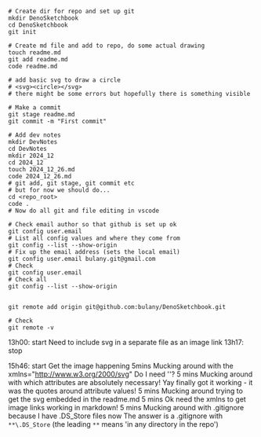 ```
# Create dir for repo and set up git
mkdir DenoSketchbook
cd DenoSketchbook
git init

# Create md file and add to repo, do some actual drawing
touch readme.md
git add readme.md
code readme.md

# add basic svg to draw a circle
# <svg><circle></svg>
# there might be some errors but hopefully there is something visible

# Make a commit
git stage readme.md
git commit -m "First commit"

# Add dev notes
mkdir DevNotes
cd DevNotes
mkdir 2024_12
cd 2024_12
touch 2024_12_26.md
code 2024_12_26.md
# git add, git stage, git commit etc
# but for now we should do...
cd <repo_root>
code .
# Now do all git and file editing in vscode

# Check email author so that github is set up ok
git config user.email
# List all config values and where they come from
git config --list --show-origin
# Fix up the email address (sets the local email)
git config user.email bulany.git@gmail.com
# Check
git config user.email
# Check all
git config --list --show-origin


git remote add origin git@github.com:bulany/DenoSketchbook.git

# Check
git remote -v

```
13h00: start
Need to include svg in a separate file as an image link
13h17: stop

15h46: start
Get the image happening
5mins
Mucking around with the xmlns="http://www.w3.org/2000/svg"
Do I need '</circle>'?
5 mins
Mucking around with which attributes are absolutely necessary!
Yay finally got it working - it was the quotes around attribute values!
5 mins
Mucking around trying to get the svg embedded in the readme.md
5 mins
Ok need the xmlns to get image links working in markdown!
5 mins
Mucking around with .gitignore because I have .DS_Store files now
The answer is a .gitignore with `**\.DS_Store` (the leading `**` means 'in any directory in the repo')
